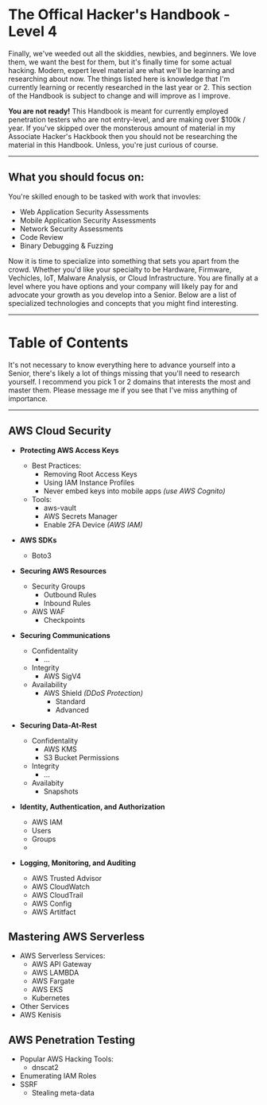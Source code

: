 # The Offical Hacker's Handbook - Level 4
Finally, we've weeded out all the skiddies, newbies, and beginners.  We love them, we want the best for them, but it's finally time for some actual hacking.  Modern, expert level material are what we'll be learning and researching about now.  The things listed here is knowledge that I'm currently learning or recently researched in the last year or 2.  This section of the Handbook is subject to change and will improve as I improve.

**You are not ready!** This Handbook is meant for currently employed penetration testers who are not entry-level, and are making over $100k / year.  If you've skipped over the monsterous amount of material in my Associate Hacker's Hackbook then you should not be researching the material in this Handbook.  Unless, you're just curious of course.

-------

## What you should focus on:
You're skilled enough to be tasked with work that invovles:
  * Web Application Security Assessments
  * Mobile Application Security Assessments
  * Network Security Assessments
  * Code Review
  * Binary Debugging & Fuzzing
  
Now it is time to specialize into something that sets you apart from the crowd.  Whether you'd like your specialty to be Hardware, Firmware, Vechicles, IoT, Malware Analysis, or Cloud Infrastructure.  You are finally at a level where you have options and your company will likely pay for and advocate your growth as you develop into a Senior.  Below are a list of specialized technologies and concepts that you might find interesting.
  
-------
# Table of Contents
It's not necessary to know everything here to advance yourself into a Senior, there's likely a lot of things missing that you'll need to research yourself.  I recommend you pick 1 or 2 domains that interests the most and master them. Please message me if you see that I've miss anything of importance.

---------------------------
## AWS Cloud Security
 * **Protecting AWS Access Keys**
   * Best Practices:
     * Removing Root Access Keys
     * Using IAM Instance Profiles
     * Never embed keys into mobile apps _(use AWS Cognito)_
   * Tools:
     * aws-vault
     * AWS Secrets Manager
     * Enable 2FA Device _(AWS IAM)_
     
 * **AWS SDKs**
   * Boto3
   
 * **Securing AWS Resources**
   * Security Groups
     * Outbound Rules
     * Inbound Rules
   * AWS WAF
     * Checkpoints

     
 * **Securing Communications**
   * Confidentality
     * ...
   * Integrity
     * AWS SigV4
   * Availability
     * AWS Shield _(DDoS Protection)_
       * Standard
       * Advanced
   
 * **Securing Data-At-Rest**
   * Confidentality
     * AWS KMS
     * S3 Bucket Permissions
   * Integrity
     * ...
   * Availabity
     * Snapshots
 * **Identity, Authentication, and Authorization**
   * AWS IAM
    * Users
    * Groups
    * 
  
 * **Logging, Monitoring, and Auditing**
   * AWS Trusted Advisor
   * AWS CloudWatch
   * AWS CloudTrail
   * AWS Config
   * AWS Artitfact


## Mastering AWS Serverless
 * AWS Serverless Services:
   * AWS API Gateway
   * AWS LAMBDA
   * AWS Fargate
   * AWS EKS
    * Kubernetes
 * Other Services
  * AWS Kenisis
 
## AWS Penetration Testing
 * Popular AWS Hacking Tools:
   * dnscat2
 * Enumerating IAM Roles
 * SSRF
   * Stealing meta-data
 
